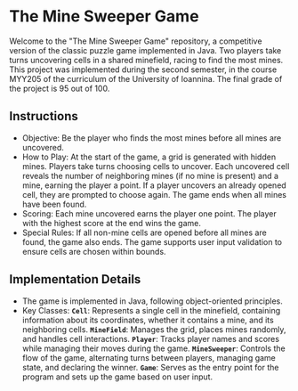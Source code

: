 # The Mine Sweeper Game
Welcome to the "The Mine Sweeper Game" repository, a competitive version of the classic puzzle game implemented in Java. Two players take turns uncovering
cells in a shared minefield, racing to find the most mines. This project was implemented during the second semester, in the course MYY205 of the curriculum
of the University of Ioannina. The final grade of the project is 95 out of 100.



## Instructions
- Objective: Be the player who finds the most mines before all mines are uncovered.
- How to Play: At the start of the game, a grid is generated with hidden mines. Players take turns choosing cells to uncover.
  Each uncovered cell reveals the number of neighboring mines (if no mine is present) and a mine, earning the player a point.
  If a player uncovers an already opened cell, they are prompted to choose again. The game ends when all mines have been found.
- Scoring: Each mine uncovered earns the player one point. The player with the highest score at the end wins the game.
- Special Rules: If all non-mine cells are opened before all mines are found, the game also ends. The game supports user input
  validation to ensure cells are chosen within bounds.



## Implementation Details
- The game is implemented in Java, following object-oriented principles.
- Key Classes: **`Cell`**: Represents a single cell in the minefield, containing information about its coordinates, whether it contains a mine,
  and its neighboring cells. **`MineField`**: Manages the grid, places mines randomly, and handles cell interactions. **`Player`**: Tracks player
  names and scores while managing their moves during the game. **`MineSweeper`**: Controls the flow of the game, alternating turns between players,
  managing game state, and declaring the winner. **`Game`**: Serves as the entry point for the program and sets up the game based on user input.
